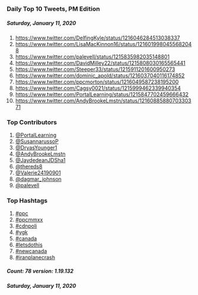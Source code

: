 ### Daily Top 10 Tweets, PM Edition
##### Saturday, January 11, 2020
 1) https://www.twitter.com/DelfingKyle/status/1216046284513038337
 2) https://www.twitter.com/LisaMacKinnon16/status/1216019980455682048
 3) https://www.twitter.com/palevell/status/1215835982035148801
 4) https://www.twitter.com/DavidMilley22/status/1215808030165565441
 5) https://www.twitter.com/Steeper33/status/1215911201600950273
 6) https://www.twitter.com/dominic_apold/status/1216037040116174852
 7) https://www.twitter.com/ppcmorton/status/1216049587238195200
 8) https://www.twitter.com/Cagsy0021/status/1215999462339940354
 9) https://www.twitter.com/PortalLearning/status/1215847702459666432
10) https://www.twitter.com/AndyBrookeLmstn/status/1216088588070330371

### Top Contributors
  1) [@PortalLearning](https://www.twitter.com/PortalLearning)
  2) [@SusannarussoP](https://www.twitter.com/SusannarussoP)
  3) [@DryasYounger1](https://www.twitter.com/DryasYounger1)
  4) [@AndyBrookeLmstn](https://www.twitter.com/AndyBrookeLmstn)
  5) [@JaydedeanJDSha1](https://www.twitter.com/JaydedeanJDSha1)
  6) [@thereds8](https://www.twitter.com/thereds8)
  7) [@Valerie24190901](https://www.twitter.com/Valerie24190901)
  8) [@dagmar_johnson](https://www.twitter.com/dagmar_johnson)
  9) [@palevell](https://www.twitter.com/palevell)


### Top Hashtags

  1) [#ppc](https://www.twitter.com/hashtag/ppc)
  2) [#ppcmmxx](https://www.twitter.com/hashtag/ppcmmxx)
  3) [#cdnpoli](https://www.twitter.com/hashtag/cdnpoli)
  4) [#ygk](https://www.twitter.com/hashtag/ygk)
  5) [#canada](https://www.twitter.com/hashtag/canada)
  6) [#letsdothis](https://www.twitter.com/hashtag/letsdothis)
  7) [#newcanada](https://www.twitter.com/hashtag/newcanada)
  8) [#iranplanecrash](https://www.twitter.com/hashtag/iranplanecrash)

##### Count: 78	version: 1.19.132
##### Saturday, January 11, 2020


